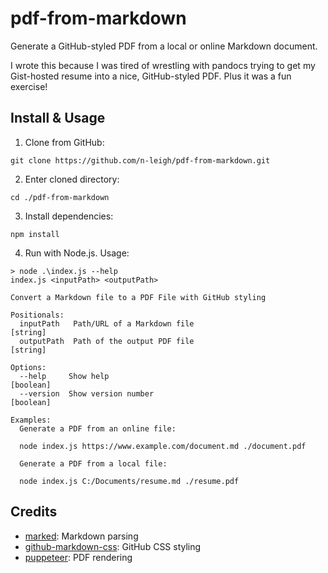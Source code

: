 # pdf-from-markdown
Generate a GitHub-styled PDF from a local or online Markdown document.

I wrote this because I was tired of wrestling with pandocs trying to get my Gist-hosted resume into a nice, GitHub-styled PDF. Plus it was a fun exercise!

## Install & Usage
1. Clone from GitHub:
```
git clone https://github.com/n-leigh/pdf-from-markdown.git
```
2. Enter cloned directory:
```
cd ./pdf-from-markdown
```
3. Install dependencies:
```
npm install
```
4. Run with Node.js. Usage:
```
> node .\index.js --help
index.js <inputPath> <outputPath>

Convert a Markdown file to a PDF File with GitHub styling

Positionals:
  inputPath   Path/URL of a Markdown file                               [string]
  outputPath  Path of the output PDF file                               [string]

Options:
  --help     Show help                                                 [boolean]
  --version  Show version number                                       [boolean]

Examples:
  Generate a PDF from an online file:

  node index.js https://www.example.com/document.md ./document.pdf

  Generate a PDF from a local file:

  node index.js C:/Documents/resume.md ./resume.pdf
```

## Credits
- [marked](https://github.com/markedjs/marked): Markdown parsing
- [github-markdown-css](https://github.com/sindresorhus/github-markdown-css): GitHub CSS styling
- [puppeteer](https://github.com/GoogleChrome/puppeteer): PDF rendering
